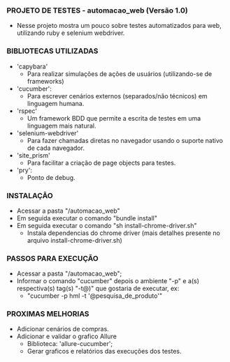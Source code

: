 ### PROJETO DE TESTES - automacao_web (Versão 1.0) ###

- Nesse projeto mostra um pouco sobre testes automatizados para web, utilizando ruby e selenium webdriver.


### BIBLIOTECAS UTILIZADAS ###

- 'capybara'
    - Para realizar simulações de ações de usuários (utilizando-se de frameworks)
- 'cucumber':
    - Para escrever cenários externos (separados/não técnicos) em linguagem humana.
- 'rspec'
    - Um framework BDD que permite a escrita de testes em uma linguagem mais natural.
- 'selenium-webdriver'
    - Para fazer chamadas diretas no navegador usando o suporte nativo de cada navegador.
- 'site_prism'
    - Para facilitar a criação de page objects para testes.
-  'pry':
    - Ponto de debug.


### INSTALAÇÃO ###

- Acessar a pasta "/automacao_web"
- Em seguida executar o comando "bundle install"
- Em seguida executar o comando "sh install-chrome-driver.sh"
    - Instala dependencias do chrome driver (mais detalhes presente no arquivo install-chrome-driver.sh)

 
### PASSOS PARA EXECUÇÃO ###

- Acessar a pasta "/automacao_web";
- Informar o comando "cucumber" depois o ambiente "-p" e a(s) respectiva(s) tag(s) "-t@)" que gostaria de executar, ex:
    - "cucumber -p hml -t '@pesquisa_de_produto'" 


### PROXIMAS MELHORIAS ###

-  Adicionar cenários de compras.
-  Adicionar e validar o grafico Allure
    - Biblioteca: 'allure-cucumber';
    - Gerar graficos e relatórios das execuções dos testes.
